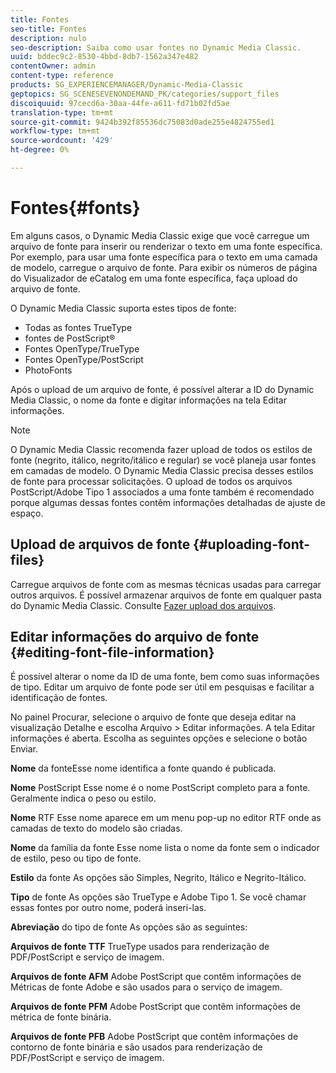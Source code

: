 ```yaml
---
title: Fontes
seo-title: Fontes
description: nulo
seo-description: Saiba como usar fontes no Dynamic Media Classic.
uuid: bddec9c2-8530-4bbd-8db7-1562a347e482
contentOwner: admin
content-type: reference
products: SG_EXPERIENCEMANAGER/Dynamic-Media-Classic
geptopics: SG_SCENESEVENONDEMAND_PK/categories/support_files
discoiquuid: 97cecd6a-30aa-44fe-a611-fd71b02fd5ae
translation-type: tm+mt
source-git-commit: 9424b392f85536dc75083d0ade255e4824755ed1
workflow-type: tm+mt
source-wordcount: '429'
ht-degree: 0%

---
```



# Fontes{#fonts}

Em alguns casos, o Dynamic Media Classic exige que você carregue um arquivo de fonte para inserir ou renderizar o texto em uma fonte específica. Por exemplo, para usar uma fonte específica para o texto em uma camada de modelo, carregue o arquivo de fonte. Para exibir os números de página do Visualizador de eCatalog em uma fonte específica, faça upload do arquivo de fonte.

O Dynamic Media Classic suporta estes tipos de fonte:

* Todas as fontes TrueType
* fontes de PostScript®
* Fontes OpenType/TrueType
* Fontes OpenType/PostScript
* PhotoFonts

Após o upload de um arquivo de fonte, é possível alterar a ID do Dynamic Media Classic, o nome da fonte e digitar informações na tela Editar informações.

>[!NOTE]
>
>O Dynamic Media Classic recomenda fazer upload de todos os estilos de fonte (negrito, itálico, negrito/itálico e regular) se você planeja usar fontes em camadas de modelo. O Dynamic Media Classic precisa desses estilos de fonte para processar solicitações. O upload de todos os arquivos PostScript/Adobe Tipo 1 associados a uma fonte também é recomendado porque algumas dessas fontes contêm informações detalhadas de ajuste de espaço.

## Upload de arquivos de fonte {#uploading-font-files}

Carregue arquivos de fonte com as mesmas técnicas usadas para carregar outros arquivos. É possível armazenar arquivos de fonte em qualquer pasta do Dynamic Media Classic. Consulte [Fazer upload dos arquivos](uploading-files.md#uploading_your_files).

## Editar informações do arquivo de fonte {#editing-font-file-information}

É possível alterar o nome da ID de uma fonte, bem como suas informações de tipo. Editar um arquivo de fonte pode ser útil em pesquisas e facilitar a identificação de fontes.

No painel Procurar, selecione o arquivo de fonte que deseja editar na visualização Detalhe e escolha Arquivo > Editar informações. A tela Editar informações é aberta. Escolha as seguintes opções e selecione o botão Enviar.

**Nome** da fonteEsse nome identifica a fonte quando é publicada.

**Nome** PostScript Esse nome é o nome PostScript completo para a fonte. Geralmente indica o peso ou estilo.

**Nome** RTF Esse nome aparece em um menu pop-up no editor RTF onde as camadas de texto do modelo são criadas.

**Nome** da família da fonte Esse nome lista o nome da fonte sem o indicador de estilo, peso ou tipo de fonte.

**Estilo** da fonte As opções são Simples, Negrito, Itálico e Negrito-Itálico.

**Tipo** de fonte As opções são TrueType e Adobe Tipo 1. Se você chamar essas fontes por outro nome, poderá inseri-las.

**Abreviação** do tipo de fonte As opções são as seguintes:

**Arquivos de fonte TTF** TrueType usados para renderização de PDF/PostScript e serviço de imagem.

**Arquivos de fonte AFM** Adobe PostScript que contêm informações de Métricas de fonte Adobe e são usados para o serviço de imagem.

**Arquivos de fonte PFM** Adobe PostScript que contêm informações de métrica de fonte binária.

**Arquivos de fonte PFB** Adobe PostScript que contêm informações de contorno de fonte binária e são usados para renderização de PDF/PostScript e serviço de imagem.

